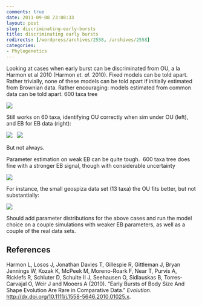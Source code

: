 ```yaml
---
comments: true
date: 2011-09-08 23:08:33
layout: post
slug: discriminating-early-bursts
title: discriminating early bursts
redirects: [/wordpress/archives/2558, /archives/2558]
categories:
- Phylogenetics
---
```


Looking at cases when early burst can be discriminated from OU, a la Harmon et al 2010 (Harmon _et. al._ 2010). Fixed models can be told apart. Rather trivially, none of these models can be told apart if initially estimated from Brownian data. Rather encouraging: models estimated from common data can be told apart. 600 taxa tree

![]( http://farm7.staticflickr.com/6199/6125357510_a09d6f32dd_o.png )


Still works on 60 taxa, identifying OU correctly when sim under OU (left), and EB for EB data (right):

![]( http://farm7.staticflickr.com/6185/6126018835_6199c37005_o.png )
  ![]( http://farm7.staticflickr.com/6209/6128149375_b398dc55dd_o.png )


But not always.

Parameter estimation on weak EB can be quite tough.  600 taxa tree does fine with a stronger EB signal, though with considerable uncertainty

![]( http://farm7.staticflickr.com/6193/6124689945_db2e564065_o.png )


For instance, the small geospiza data set (13 taxa) the OU fits better, but not substantially:

![]( http://farm7.staticflickr.com/6186/6130047163_ca04cc1f3d_o.png )


Should add parameter distributions for the above cases and run the model choice on a couple simulations with weaker EB parameters, as well as a couple of the real data sets.
## References

<p>Harmon L, Losos J, Jonathan Davies T, Gillespie R, Gittleman J, Bryan Jennings W, Kozak K, McPeek M, Moreno-Roark F, Near T, Purvis A, Ricklefs R, Schluter D, Schulte II J, Seehausen O, Sidlauskas B, Torres-Carvajal O, Weir J and Mooers A (2010).
&ldquo;Early Bursts of Body Size And Shape Evolution Are Rare in Comparative Data.&rdquo;
<EM>Evolution</EM>.
<a href="http://dx.doi.org/10.1111/j.1558-5646.2010.01025.x">http://dx.doi.org/10.1111/j.1558-5646.2010.01025.x</a>.
